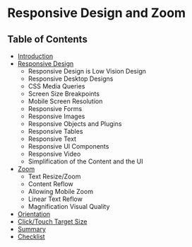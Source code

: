 # Responsive Design and Zoom

## Table of Contents

- [Introduction](README.md)
- [Responsive Design](responsive-design)
  - Responsive Design is Low Vision Design
  - Responsive Desktop Designs
  - CSS Media Queries
  - Screen Size Breakpoints
  - Mobile Screen Resolution
  - Responsive Forms
  - Responsive Images
  - Responsive Objects and Plugins
  - Responsive Tables
  - Responsive Text
  - Responsive UI Components
  - Responsive Video
  - Simplification of the Content and the UI
- [Zoom](zoom)
  - Text Resize/Zoom
  - Content Reflow
  - Allowing Mobile Zoom
  - Linear Text Reflow
  - Magnification Visual Quality
- [Orientation](Orientation)
- [Click/Touch Target Size](click-touch-target-size.md)
- [Summary](summary.pdf)
- [Checklist](module-responsive-zoom-checklist.pdf)
